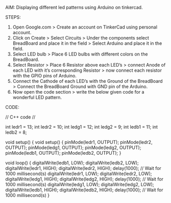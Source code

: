 AIM: Displaying different led patterns using Arduino on tinkercad.

STEPS:

1.	Open Google.com > Create an account on TinkerCad using personal account.
2.	Click on Create > Select Circuits > Under the components select BreadBoard and place it in the field > Select Arduino and place it in the field.
3.	Select LED bulb > Place 6 LED bulbs with different colors on the BreadBoard.
4.	Select Resistor > Place 6 Resistor above each LED’s > connect Anode of each LED with it’s corresponding Resistor > now connect each resistor with the GPIO pins of Arduino.
5.	Connect the Cathode of each LED’s with the Ground of the BreadBoard > Connect the BreadBoard Ground with GND pin of the Arduino.
6.	Now open the code section > write the below given code for a wonderful LED pattern.


CODE:

// C++ code
//

int ledr1 = 13;
int ledr2 = 10;
int ledg1 = 12;
int ledg2 = 9;
int ledb1 = 11;
int ledb2 = 8;
  
void setup()
{
void setup()
{
  pinMode(ledr1, OUTPUT);
  pinMode(ledr2, OUTPUT);
  pinMode(ledg1, OUTPUT);
  pinMode(ledg2, OUTPUT);
  pinMode(ledb1, OUTPUT);
  pinMode(ledb2, OUTPUT);
}

void loop()
{
  digitalWrite(ledb1, LOW);
  digitalWrite(ledb2, LOW);
  digitalWrite(ledr1, HIGH);
  digitalWrite(ledr2, HIGH);
  delay(1000); // Wait for 1000 millisecond(s)
  digitalWrite(ledr1, LOW);
  digitalWrite(ledr2, LOW);
  digitalWrite(ledg1, HIGH);
  digitalWrite(ledg2, HIGH);
  delay(1000); // Wait for 1000 millisecond(s)
  digitalWrite(ledg1, LOW);
  digitalWrite(ledg2, LOW);
  digitalWrite(ledb1, HIGH);
  digitalWrite(ledb2, HIGH);
  delay(1000); // Wait for 1000 millisecond(s)
}
